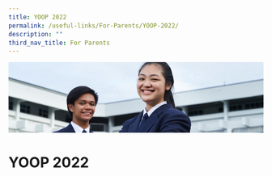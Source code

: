 ```yaml
---
title: YOOP 2022
permalink: /useful-links/For-Parents/YOOP-2022/
description: ""
third_nav_title: For Parents
---
```

![](/images/Useful%20Links.jpg)

YOOP 2022
=========